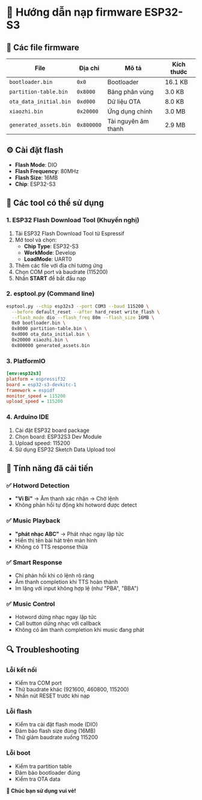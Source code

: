 # 🚀 Hướng dẫn nạp firmware ESP32-S3

## 📁 Các file firmware

| File | Địa chỉ | Mô tả | Kích thước |
|------|---------|-------|------------|
| `bootloader.bin` | `0x0` | Bootloader | 16.1 KB |
| `partition-table.bin` | `0x8000` | Bảng phân vùng | 3.0 KB |
| `ota_data_initial.bin` | `0xd000` | Dữ liệu OTA | 8.0 KB |
| `xiaozhi.bin` | `0x20000` | Ứng dụng chính | 3.0 MB |
| `generated_assets.bin` | `0x800000` | Tài nguyên âm thanh | 2.9 MB |

## ⚙️ Cài đặt flash

- **Flash Mode**: DIO
- **Flash Frequency**: 80MHz
- **Flash Size**: 16MB
- **Chip**: ESP32-S3

## 🔧 Các tool có thể sử dụng

### 1. ESP32 Flash Download Tool (Khuyến nghị)

1. Tải ESP32 Flash Download Tool từ Espressif
2. Mở tool và chọn:
   - **Chip Type**: ESP32-S3
   - **WorkMode**: Develop
   - **LoadMode**: UART0
3. Thêm các file với địa chỉ tương ứng
4. Chọn COM port và baudrate (115200)
5. Nhấn **START** để bắt đầu nạp

### 2. esptool.py (Command line)

```bash
esptool.py --chip esp32s3 --port COM3 --baud 115200 \
  --before default_reset --after hard_reset write_flash \
  --flash_mode dio --flash_freq 80m --flash_size 16MB \
  0x0 bootloader.bin \
  0x8000 partition-table.bin \
  0xd000 ota_data_initial.bin \
  0x20000 xiaozhi.bin \
  0x800000 generated_assets.bin
```

### 3. PlatformIO

```ini
[env:esp32s3]
platform = espressif32
board = esp32-s3-devkitc-1
framework = espidf
monitor_speed = 115200
upload_speed = 115200
```

### 4. Arduino IDE

1. Cài đặt ESP32 board package
2. Chọn board: ESP32S3 Dev Module
3. Upload speed: 115200
4. Sử dụng ESP32 Sketch Data Upload tool

## 🎯 Tính năng đã cải tiến

### ✅ Hotword Detection
- **"Vi Bi"** → Âm thanh xác nhận → Chờ lệnh
- Không phản hồi tự động khi hotword được detect

### ✅ Music Playback
- **"phát nhạc ABC"** → Phát nhạc ngay lập tức
- Hiển thị tên bài hát trên màn hình
- Không có TTS response thừa

### ✅ Smart Response
- Chỉ phản hồi khi có lệnh rõ ràng
- Âm thanh completion khi TTS hoàn thành
- Im lặng với input không hợp lệ (như "PBA", "BBA")

### ✅ Music Control
- Hotword dừng nhạc ngay lập tức
- Call button dừng nhạc với callback
- Không có âm thanh completion khi music đang phát

## 🔍 Troubleshooting

### Lỗi kết nối
- Kiểm tra COM port
- Thử baudrate khác (921600, 460800, 115200)
- Nhấn nút RESET trước khi nạp

### Lỗi flash
- Kiểm tra cài đặt flash mode (DIO)
- Đảm bảo flash size đúng (16MB)
- Thử giảm baudrate xuống 115200

### Lỗi boot
- Kiểm tra partition table
- Đảm bảo bootloader đúng
- Kiểm tra OTA data



**🎵 Chúc bạn sử dụng vui vẻ!**
